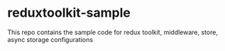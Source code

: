 # reduxtoolkit-sample
This repo contains the sample code for redux toolkit, middleware, store, async storage configurations
